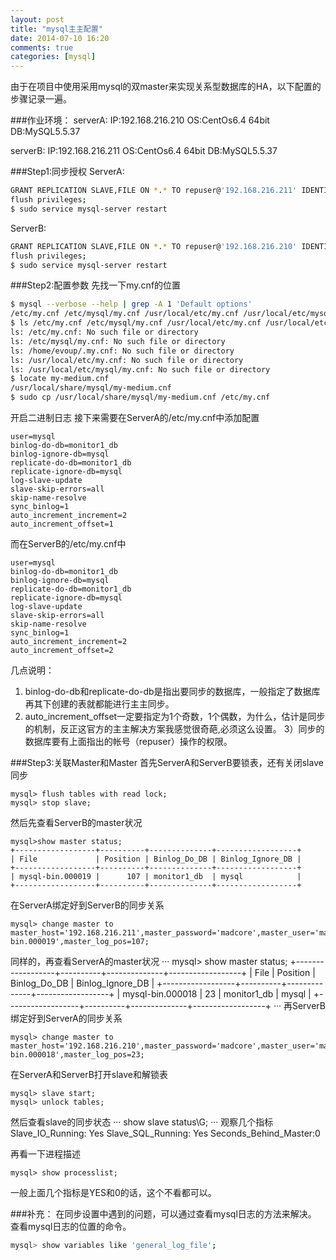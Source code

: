 ```yaml
---
layout: post
title: "mysql主主配置"
date: 2014-07-10 16:20
comments: true
categories: [mysql]
---
```

由于在项目中使用采用mysql的双master来实现关系型数据库的HA，以下配置的步骤记录一遍。

<!--more-->
###作业环境：
serverA:  IP:192.168.216.210  OS:CentOs6.4 64bit  DB:MySQL5.5.37

serverB:  IP:192.168.216.211  OS:CentOs6.4 64bit  DB:MySQL5.5.37

###Step1:同步授权
ServerA:
```sh
GRANT REPLICATION SLAVE,FILE ON *.* TO repuser@'192.168.216.211' IDENTIFIED BY 'reppass';
flush privileges;
$ sudo service mysql-server restart
```

ServerB:
```sh
GRANT REPLICATION SLAVE,FILE ON *.* TO repuser@'192.168.216.210' IDENTIFIED BY 'reppass';
flush privileges;
$ sudo service mysql-server restart
```

###Step2:配置参数
先找一下my.cnf的位置
```sh
$ mysql --verbose --help | grep -A 1 'Default options'
/etc/my.cnf /etc/mysql/my.cnf /usr/local/etc/my.cnf /usr/local/etc/mysql/my.cnf ~/.my.cnf
$ ls /etc/my.cnf /etc/mysql/my.cnf /usr/local/etc/my.cnf /usr/local/etc/mysql/my.cnf ~/.my.cnf
ls: /etc/my.cnf: No such file or directory
ls: /etc/mysql/my.cnf: No such file or directory
ls: /home/evoup/.my.cnf: No such file or directory
ls: /usr/local/etc/my.cnf: No such file or directory
ls: /usr/local/etc/mysql/my.cnf: No such file or directory
$ locate my-medium.cnf
/usr/local/share/mysql/my-medium.cnf
$ sudo cp /usr/local/share/mysql/my-medium.cnf /etc/my.cnf
```

开启二进制日志
接下来需要在ServerA的/etc/my.cnf中添加配置
```
user=mysql
binlog-do-db=monitor1_db
binlog-ignore-db=mysql
replicate-do-db=monitor1_db
replicate-ignore-db=mysql
log-slave-update
slave-skip-errors=all
skip-name-resolve
sync_binlog=1
auto_increment_increment=2
auto_increment_offset=1
```
而在ServerB的/etc/my.cnf中
```
user=mysql
binlog-do-db=monitor1_db
binlog-ignore-db=mysql
replicate-do-db=monitor1_db
replicate-ignore-db=mysql
log-slave-update
slave-skip-errors=all
skip-name-resolve
sync_binlog=1
auto_increment_increment=2
auto_increment_offset=2
```

几点说明：
1) binlog-do-db和replicate-do-db是指出要同步的数据库，一般指定了数据库再其下创建的表就都能进行主主同步。
2) auto_increment_offset一定要指定为1个奇数，1个偶数，为什么，估计是同步的机制，反正这官方的主主解决方案我感觉很奇葩,必须这么设置。
3）同步的数据库要有上面指出的帐号（repuser）操作的权限。

###Step3:关联Master和Master
首先ServerA和ServerB要锁表，还有关闭slave同步
```
mysql> flush tables with read lock;
mysql> stop slave;
```
然后先查看ServerB的master状况
```
mysql>show master status;
+------------------+----------+--------------+------------------+
| File             | Position | Binlog_Do_DB | Binlog_Ignore_DB |
+------------------+----------+--------------+------------------+
| mysql-bin.000019 |      107 | monitor1_db  | mysql            |
+------------------+----------+--------------+------------------+
```
在ServerA绑定好到ServerB的同步关系
```
mysql> change master to master_host='192.168.216.211',master_password='madcore',master_user='madcore',master_log_file='mysql-bin.000019',master_log_pos=107;
```
同样的，再查看ServerA的master状况
···
mysql> show master status;
+------------------+----------+--------------+------------------+
| File             | Position | Binlog_Do_DB | Binlog_Ignore_DB |
+------------------+----------+--------------+------------------+
| mysql-bin.000018 |      23  | monitor1_db  | mysql            |
+------------------+----------+--------------+------------------+
···
再ServerB绑定好到ServerA的同步关系
```
mysql> change master to master_host='192.168.216.210',master_password='madcore',master_user='madcore',master_log_file='mysql-bin.000018',master_log_pos=23;
```

在ServerA和ServerB打开slave和解锁表
```
mysql> slave start;
mysql> unlock tables;
```
然后查看slave的同步状态
···
show slave status\G;
···
观察几个指标
Slave_IO_Running: Yes
Slave_SQL_Running: Yes
Seconds_Behind_Master:0

再看一下进程描述
```
mysql> show processlist;
```
一般上面几个指标是YES和0的话，这个不看都可以。

###补充：
在同步设置中遇到的问题，可以通过查看mysql日志的方法来解决。
查看mysql日志的位置的命令。
```sh
mysql> show variables like 'general_log_file';
```

